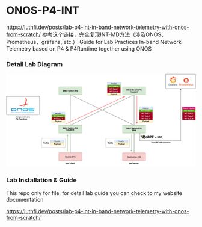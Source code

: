 # ONOS-P4-INT
https://luthfi.dev/posts/lab-p4-int-in-band-network-telemetry-with-onos-from-scratch/
参考这个链接，完全复现INT-MD方法（涉及ONOS、Prometheus、grafana,.etc.）
Guide for Lab Practices In-band Network Telemetry based on P4 &amp; P4Runtime together using ONOS

### Detail Lab Diagram
![aws-lab](./images/deep-p4-int.png)


### Lab Installation & Guide
This repo only for file, for detail lab guide you can check to my website documentation

https://luthfi.dev/posts/lab-p4-int-in-band-network-telemetry-with-onos-from-scratch/
